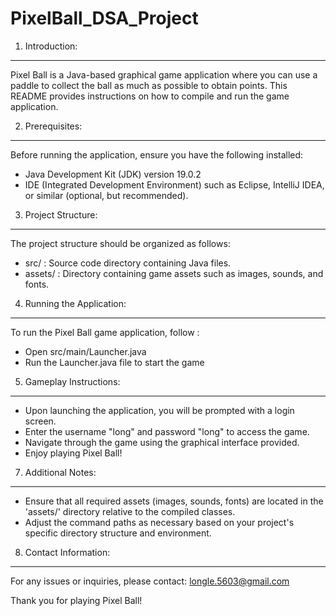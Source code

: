 # PixelBall_DSA_Project

1. Introduction:
----------------
Pixel Ball is a Java-based graphical game application where you can use a paddle to collect the ball as much as possible to obtain points. This README provides instructions on how to compile and run the game application.

2. Prerequisites:
-----------------
Before running the application, ensure you have the following installed:
- Java Development Kit (JDK) version 19.0.2
- IDE (Integrated Development Environment) such as Eclipse, IntelliJ IDEA, or similar (optional, but recommended).

3. Project Structure:
---------------------
The project structure should be organized as follows:
- src/ : Source code directory containing Java files.
- assets/ : Directory containing game assets such as images, sounds, and fonts.

4. Running the Application:
---------------------------
To run the Pixel Ball game application, follow :
- Open src/main/Launcher.java
- Run the Launcher.java file to start the game
5. Gameplay Instructions:
--------------------------
- Upon launching the application, you will be prompted with a login screen.
- Enter the username "long" and password "long" to access the game.
- Navigate through the game using the graphical interface provided.
- Enjoy playing Pixel Ball!

7. Additional Notes:
---------------------
- Ensure that all required assets (images, sounds, fonts) are located in the 'assets/' directory relative to the compiled classes.
- Adjust the command paths as necessary based on your project's specific directory structure and environment.

8. Contact Information:
------------------------
For any issues or inquiries, please contact:
longle.5603@gmail.com

Thank you for playing Pixel Ball!
